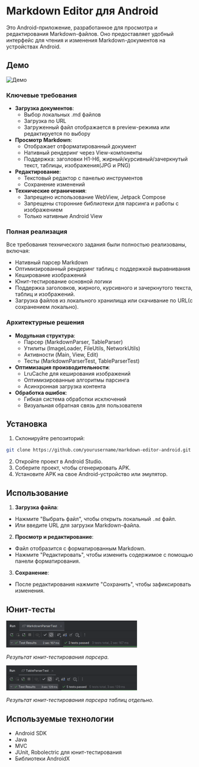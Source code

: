# Markdown Editor для Android

Это Android-приложение, разработанное для просмотра и редактирования Markdown-файлов. Оно предоставляет удобный интерфейс для чтения и изменения Markdown-документов на устройствах Android.

## Демо

<img src="sources/record.gif" alt="Демо" width="250">

### Ключевые требования
- **Загрузка документов**:
    - Выбор локальных .md файлов
    - Загрузка по URL
    - Загруженный файл отображается в preview-режима или редактируется по выбору
- **Просмотр Markdown**:
    - Отображает отформатированный документ
    - Нативный рендеринг через View-компоненты
    - Поддержка: заголовки H1-H6, жирный/курсивный/зачеркнутый текст, таблицы, изображения(JPG и PNG)
- **Редактирование**:
    - Текстовый редактор с панелью инструментов
    - Сохранение изменений
- **Технические ограничения**:
    - Запрещено использование WebView, Jetpack Compose
    - Запрещены сторонние библиотеки для парсинга и работы с изображением
    - Только нативные Android View

### Полная реализация
Все требования технического задания были полностью реализованы, включая:
- Нативный парсер Markdown
- Оптимизированный рендеринг таблиц с поддержкой выравнивания
- Кеширование изображений
- Юнит-тестирование основной логики
- Поддержка заголовков, жирного, курсивного и зачеркнутого текста, таблиц и изображений.
- Загрузка файлов из локального хранилища или скачивание по URL(с сохранением локально).

### Архитектурные решения
- **Модульная структура**:
    - Парсер (MarkdownParser, TableParser)
    - Утилиты (ImageLoader, FileUtils, NetworkUtils)
    - Активности (Main, View, Edit)
    - Тесты (MarkdownParserTest, TableParserTest)
- **Оптимизация производительности**:
    - LruCache для кеширования изображений
    - Оптимизированные алгоритмы парсинга
    - Асинхронная загрузка контента
- **Обработка ошибок**:
    - Гибкая система обработки исключений
    - Визуальная обратная связь для пользователя

## Установка

1. Склонируйте репозиторий:
```bash
git clone https://github.com/yourusername/markdown-editor-android.git
```

2. Откройте проект в Android Studio.
3. Соберите проект, чтобы сгенерировать APK.
4. Установите APK на свое Android-устройство или эмулятор.

## Использование

1. **Загрузка файла**:
- Нажмите "Выбрать файл", чтобы открыть локальный `.md` файл.
- Или введите URL для загрузки Markdown-файла.

2. **Просмотр и редактирование**:
- Файл отобразится с форматированным Markdown.
- Нажмите "Редактировать", чтобы изменить содержимое с помощью панели форматирования.

3. **Сохранение**:
- После редактирования нажмите "Сохранить", чтобы зафиксировать изменения.

## Юнит-тесты

<img src="sources/parsertest.png" alt="Результат тестов парсера" width="350" />

*Результат юнит-тестирования парсера.*

<img src="sources/tabletest.png" alt="Результат тестов парсера таблиц" width="350" />

*Результат юнит-тестирования парсера таблиц отдельно.*

## Используемые технологии

- Android SDK
- Java
- MVC
- JUnit, Robolectric для юнит-тестирования
- Библиотеки AndroidX
